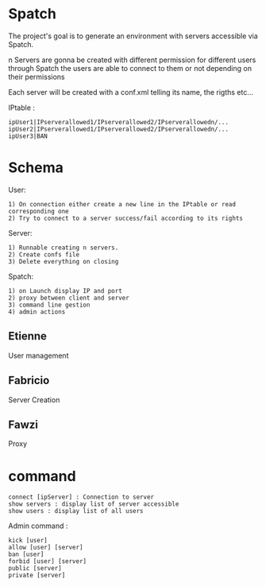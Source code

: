# Spatch

The project's goal is to generate an environment with servers accessible via Spatch.

n Servers are gonna be created with different permission for different users
through Spatch the users are able to connect to them or not depending on their permissions

Each server will be created with a conf.xml telling its name, the rigths etc... 

IPtable : 

	ipUser1|IPserverallowed1/IPserverallowed2/IPserverallowedn/...
    ipUser2|IPserverallowed1/IPserverallowed2/IPserverallowedn/...
    ipUser3|BAN

# Schema

User:
	
    1) On connection either create a new line in the IPtable or read corresponding one
    2) Try to connect to a server success/fail according to its rights

Server:

	1) Runnable creating n servers.
    2) Create confs file
    3) Delete everything on closing
	
 Spatch:
 	
    1) on Launch display IP and port
    2) proxy between client and server
    3) command line gestion
    4) admin actions
  

<h2>Etienne</h2>
User management

<h2>Fabricio</h2>
Server Creation

<h2>Fawzi</h2>
Proxy

 
 # command

	connect [ipServer] : Connection to server
	show servers : display list of server accessible
    show users : display list of all users
    
   Admin command :
   
   	kick [user]
    allow [user] [server]
    ban [user]
    forbid [user] [server]
    public [server]  
    private [server]
   
   